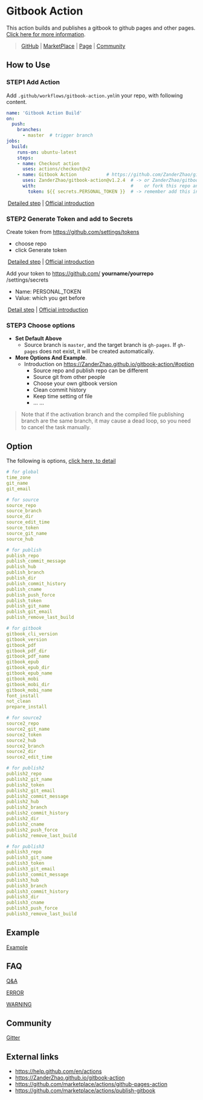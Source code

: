 # Gitbook Action

This action builds and publishes a gitbook to github pages and other pages. [Click here for more information](https://ZanderZhao.github.io/gitbook-action). 

> [GitHub](https://github.com/ZanderZhao/gitbook-action) | [MarketPlace](https://github.com/marketplace/actions/gitbook-action) | [Page](https://ZanderZhao.github.io/gitbook-action/) | [Community](https://gitter.im/Gitbook-Action/community)

## How to Use

### **STEP1** Add Action

 Add `.github/workflows/gitbook-action.yml`in your repo, with  following content.

```yml
name: 'Gitbook Action Build'
on:
  push:
    branches:
      - master  # trigger branch
jobs:
  build:
    runs-on: ubuntu-latest
    steps:
    - name: Checkout action
      uses: actions/checkout@v2
    - name: Gitbook Action           # https://github.com/ZanderZhao/gitbook-action/releases
      uses: ZanderZhao/gitbook-action@v1.2.4  # -> or ZanderZhao/gitbook-action@master.  If not use master click above, use latest please 
      with:                                   #    or fork this repo and use YourName/gitbook-action@master
        token: ${{ secrets.PERSONAL_TOKEN }}  # -> remember add this in settings/secrets as following
```

​    [Detailed step](https://zanderzhao.github.io/gitbook-action/how-to-use.html#addaction)  |  [Official introduction](https://help.github.com/cn/actions/getting-started-with-github-actions/starting-with-preconfigured-workflow-templates)

### **STEP2**  Generate Token and add to Secrets

Create token from https://github.com/settings/tokens

+ choose repo
+ click Generate token

​       [Detailed step](https://zanderzhao.github.io/gitbook-action/how-to-use.html#createtoken)  |  [Official introduction](https://help.github.com/en/github/authenticating-to-github/creating-a-personal-access-token-for-the-command-line#creating-a-token)

Add your token to https://github.com/ **yourname/yourrepo** /settings/secrets

+ Name: PERSONAL_TOKEN
+ Value: which you get before

​       [Detail step](https://zanderzhao.github.io/gitbook-action/how-to-use.html#addtoken)  |  [Official introduction](https://help.github.com/en/actions/automating-your-workflow-with-github-actions/creating-and-using-encrypted-secrets#creating-encrypted-secrets)


### **STEP3** Choose options

+ **Set Default Above** 
  + Source branch is `master`, and the target branch is `gh-pages`. If `gh-pages` does not exist, it will be created automatically.
+ **More Options And Example**.
  + Introduction  on  <https://ZanderZhao.github.io/gitbook-action/#option>
    + Source repo and publish repo can be different
    + Source git from other people
    + Choose your own gitbook version
    + Clean commit history
    + Keep time setting of file
    + ... ...

> Note that if the activation branch and the compiled file publishing branch are the same branch, it may cause a dead loop, so you need to cancel the task manually.

## Option

The following is options, [click here, to detail](https://ZanderZhao.github.io/gitbook-action/#option)

```yml
# for global
time_zone
git_name
git_email

# for source
source_repo
source_branch
source_dir
source_edit_time
source_token
source_git_name
source_hub

# for publish
publish_repo
publish_commit_message
publish_hub
publish_branch
publish_dir
publish_commit_history
publish_cname
publish_push_force
publish_token
publish_git_name
publish_git_email
publish_remove_last_build

# for gitbook
gitbook_cli_version
gitbook_version
gitbook_pdf
gitbook_pdf_dir
gitbook_pdf_name
gitbook_epub
gitbook_epub_dir
gitbook_epub_name
gitbook_mobi
gitbook_mobi_dir
gitbook_mobi_name
font_install
not_clean
prepare_install

# for source2
source2_repo
source2_git_name
source2_token
source2_hub
source2_branch
source2_dir
source2_edit_time

# for publish2
publish2_repo
publish2_git_name
publish2_token
publish2_git_email
publish2_commit_message
publish2_hub
publish2_branch
publish2_commit_history
publish2_dir
publish2_cname
publish2_push_force
publish2_remove_last_build

# for publish3
publish3_repo
publish3_git_name
publish3_token
publish3_git_email
publish3_commit_message
publish3_hub
publish3_branch
publish3_commit_history
publish3_dir
publish3_cname
publish3_push_force
publish3_remove_last_build
```



## Example

[Example](https://ZanderZhao.github.io/gitbook-action/#example)



## FAQ

[Q&A](https://zanderzhao.github.io/gitbook-action#faq)

[ERROR](https://zanderzhao.github.io/gitbook-action/error.html)

[WARNING](https://zanderzhao.github.io/gitbook-action/warning.html)



## Community

[Gitter](https://gitter.im/Gitbook-Action/community)



## External links

+ <https://help.github.com/en/actions>
+ <https://ZanderZhao.github.io/gitbook-action>
+ <https://github.com/marketplace/actions/github-pages-action>
+ <https://github.com/marketplace/actions/publish-gitbook>
